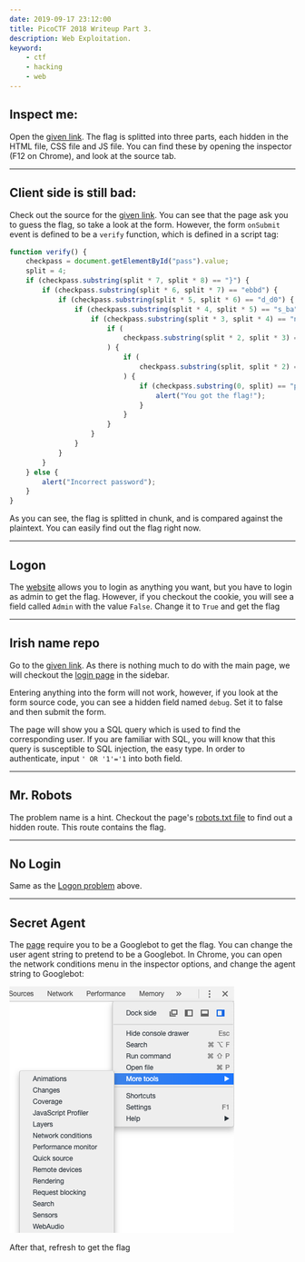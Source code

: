 ```yaml
---
date: 2019-09-17 23:12:00
title: PicoCTF 2018 Writeup Part 3.
description: Web Exploitation.
keyword:
    - ctf
    - hacking
    - web
---
```


## Inspect me:

Open the [given link](http://2018shell.picoctf.com:53213/). The flag is splitted into three parts, each hidden in the HTML file, CSS file and JS file. You can find these by opening the inspector (F12 on Chrome), and look at the source tab.

***

## Client side is still bad:

Check out the source for the [given link](http://2018shell.picoctf.com:8930/). You can see that the page ask you to guess the flag, so take a look at the form. However, the form `onSubmit` event is defined to be a `verify` function, which is defined in a script tag:

```js
function verify() {
    checkpass = document.getElementById("pass").value;
    split = 4;
    if (checkpass.substring(split * 7, split * 8) == "}") {
        if (checkpass.substring(split * 6, split * 7) == "ebbd") {
            if (checkpass.substring(split * 5, split * 6) == "d_d0") {
                if (checkpass.substring(split * 4, split * 5) == "s_ba") {
                    if (checkpass.substring(split * 3, split * 4) == "nt_i") {
                        if (
                            checkpass.substring(split * 2, split * 3) == "clie"
                        ) {
                            if (
                                checkpass.substring(split, split * 2) == "CTF{"
                            ) {
                                if (checkpass.substring(0, split) == "pico") {
                                    alert("You got the flag!");
                                }
                            }
                        }
                    }
                }
            }
        }
    } else {
        alert("Incorrect password");
    }
}
```
As you can see, the flag is splitted in chunk, and is compared against the plaintext. You can easily find out the flag right now.

***

## Logon 
The [website](http://2018shell.picoctf.com:62746) allows you to login as anything you want, but you have to login as admin to get the flag. However, if you checkout the cookie, you will see a field called `Admin` with the value `False`. Change it to `True` and get the flag

***

## Irish name repo
Go to the [given link](http://2018shell.picoctf.com:59464). As there is nothing much to do with the main page, we will checkout the [login page](http://2018shell.picoctf.com:59464/login.html) in the sidebar.

Entering anything into the form will not work, however, if you look at the form source code, you can see a hidden field named `debug`. Set it to false and then submit the form.

The page will show you a SQL query which is used to find the corresponding user. If you are familiar with SQL, you will know that this query is susceptible to SQL injection, the easy type. In order to authenticate, input `' OR '1'='1` into both field.

***

## Mr. Robots
The problem name is a hint. Checkout the page's [robots.txt file](http://2018shell.picoctf.com:15298/robots.txt) to find out a hidden route. This route contains the flag.

***

## No Login
Same as the [Logon problem](#logon) above.

***

## Secret Agent
The [page](http://2018shell.picoctf.com:46162) require you to be a Googlebot to get the flag. You can change the user agent string to pretend to be a Googlebot. In Chrome, you can open the network conditions menu in the inspector options, and change the agent string to Googlebot:

![](user-agent.png)

After that, refresh to get the flag